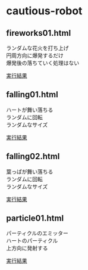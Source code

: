# cautious-robot

## fireworks01.html
ランダムな花火を打ち上げ  
円周方向に爆発するだけ  
爆発後の落ちていく処理はない  

[実行結果](./fireworks01.html)  

## falling01.html
ハートが舞い落ちる  
ランダムに回転  
ランダムなサイズ  

[実行結果](./falling01.html)   

## falling02.html
葉っぱが舞い落ちる  
ランダムに回転  
ランダムなサイズ  

[実行結果](./falling02.html)   

## particle01.html
パーティクルのエミッター  
ハートのパーティクル  
上方向に発射する  

[実行結果](./particle01.html)

